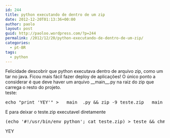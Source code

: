 ```yaml
---
id: 244
title: python executando de dentro de um zip
date: 2012-12-20T01:13:36+00:00
author: paolo
layout: post
guid: http://paoloo.wordpress.com/?p=244
permalink: /2012/12/20/python-executando-de-dentro-de-um-zip/
categories:
  - pt-BR
tags:
  - python
---
```

Felicidade descobrir que python executava dentro de arquivo zip, como um tar no java. Ficou mais fácil fazer deploy de aplicações! O único ponto a considerar é que deve haver um arquivo \_\_main\_\_.py na raiz do zip que carrega o resto do projeto.  
teste:

<pre class="brush: bash; title: ; notranslate" title="">echo "print 'YEY'" &gt; __main__.py && zip -9 teste.zip __main__.py && python test.zip
</pre>

E para deixar o teste.zip executavel diretamente

<pre class="brush: bash; title: ; notranslate" title="">(echo '#!/usr/bin/env python'; cat teste.zip) &gt; teste && chmod +x test && ./teste
</pre>

YEY